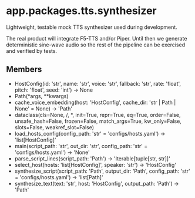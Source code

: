 # app.packages.tts.synthesizer

Lightweight, testable mock TTS synthesizer used during development.

The real product will integrate F5-TTS and/or Piper. Until then we
generate deterministic sine-wave audio so the rest of the pipeline can
be exercised and verified by tests.

## Members
- HostConfig(id: 'str', name: 'str', voice: 'str', fallback: 'str', rate: 'float', pitch: 'float', seed: 'int') -> None
- Path(*args, **kwargs)
- cache_voice_embedding(host: 'HostConfig', cache_dir: 'str | Path | None' = None) -> 'Path'
- dataclass(cls=None, /, *, init=True, repr=True, eq=True, order=False, unsafe_hash=False, frozen=False, match_args=True, kw_only=False, slots=False, weakref_slot=False)
- load_hosts_config(config_path: 'str' = 'configs/hosts.yaml') -> 'list[HostConfig]'
- main(script_path: 'str', out_dir: 'str', config_path: 'str' = 'configs/hosts.yaml') -> 'None'
- parse_script_lines(script_path: 'Path') -> 'Iterable[tuple[str, str]]'
- select_host(hosts: 'list[HostConfig]', speaker: 'str') -> 'HostConfig'
- synthesize_script(script_path: 'Path', output_dir: 'Path', config_path: 'str' = 'configs/hosts.yaml') -> 'list[Path]'
- synthesize_text(text: 'str', host: 'HostConfig', output_path: 'Path') -> 'Path'
